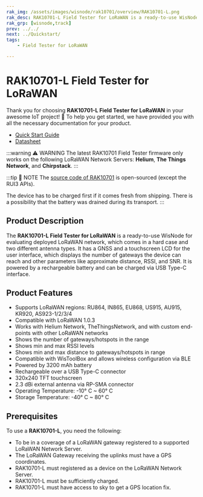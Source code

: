```yaml
---
rak_img: /assets/images/wisnode/rak10701/overview/RAK10701-L.png
rak_desc: RAK10701-L Field Tester for LoRaWAN is a ready-to-use WisNode for evaluating deployed LoRaWAN network. It has a GNSS, a touchscreen LCD for the user interface, and is powered by a rechargeable battery.
rak_grp: [wisnode,track]
prev: ../../
next: ../Quickstart/
tags:
    - Field Tester for LoRaWAN

---
```


# RAK10701-L Field Tester for LoRaWAN

Thank you for choosing **RAK10701-L Field Tester for LoRaWAN** in your awesome IoT project! 🎉 To help you get started, we have provided you with all the necessary documentation for your product.

* [Quick Start Guide](../Quickstart/)
* [Datasheet](../Datasheet/)

:::warning ⚠️ WARNING
The latest RAK10701 Field Tester firmware only works on the following LoRaWAN Network Servers: **Helium**, **The Things Network**, and **Chirpstack**.
:::

:::tip 📝 NOTE
The [source code of RAK10701](https://github.com/RAKWireless/RAK10701-Field-Tester) is open-sourced (except the RUI3 APIs).

The device has to be charged first if it comes fresh from shipping. There is a possibility that the battery was drained during its transport.
:::

## Product Description

The **RAK10701-L Field Tester for LoRaWAN** is a ready-to-use WisNode for evaluating deployed LoRaWAN network, which comes in a hard case and two different antenna types. It has a GNSS and a touchscreen LCD for the user interface, which displays the number of gateways the device can reach and other parameters like approximate distance, RSSI, and SNR. It is powered by a rechargeable battery and can be charged via USB Type-C interface.

## Product Features

- Supports LoRaWAN regions: RU864, IN865, EU868, US915, AU915, KR920, AS923-1/2/3/4
- Compatible with LoRaWAN 1.0.3
- Works with Helium Network, TheThingsNetwork, and with custom end-points with other LoRaWAN networks
- Shows the number of gateways/hotspots in the range
- Shows min and max RSSI levels
- Shows min and max distance to gateways/hotspots in range
- Compatible with WisToolBox and allows wireless configuration via BLE
- Powered by 3200&nbsp;mAh battery
- Rechargeable over a USB Type-C connector
- 320x240 TFT touchscreen
- 2.3&nbsp;dBi external antenna via RP-SMA connector
- Operating Temperature: -10°&nbsp;C ~ 60°&nbsp;C
- Storage Temperature: -40°&nbsp;C ~ 80°&nbsp;C

## Prerequisites

To use a **RAK10701-L**, you need the following:

- To be in a coverage of a LoRaWAN gateway registered to a supported LoRaWAN Network Server. 
- The LoRaWAN Gateway receiving the uplinks must have a GPS coordinates.
- RAK10701-L must registered as a device on the LoRaWAN Network Server.
- RAK10701-L must be sufficiently charged.
- RAK10701-L must have access to sky to get a GPS location fix.
